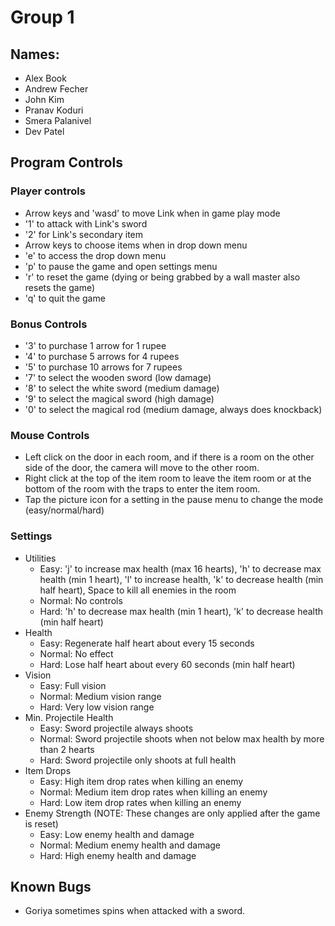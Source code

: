 # Group 1
## Names:
- Alex Book
- Andrew Fecher
- John Kim
- Pranav Koduri
- Smera Palanivel
- Dev Patel

## Program Controls
### Player controls
- Arrow keys and 'wasd' to move Link when in game play mode
- '1' to attack with Link's sword
- '2' for Link's secondary item
- Arrow keys to choose items when in drop down menu
- 'e' to access the drop down menu
- 'p' to pause the game and open settings menu
- 'r' to reset the game (dying or being grabbed by a wall master also resets the game)
- 'q' to quit the game

### Bonus Controls
- '3' to purchase 1 arrow for 1 rupee
- '4' to purchase 5 arrows for 4 rupees
- '5' to purchase 10 arrows for 7 rupees
- '7' to select the wooden sword (low damage)
- '8' to select the white sword (medium damage)
- '9' to select the magical sword (high damage)
- '0' to select the magical rod (medium damage, always does knockback)

### Mouse Controls
- Left click on the door in each room, and if there is a room on the other side of the door, the camera will move to the other room.
- Right click at the top of the item room to leave the item room or at the bottom of the room with the traps to enter the item room.
- Tap the picture icon for a setting in the pause menu to change the mode (easy/normal/hard)

### Settings
- Utilities
  - Easy: 'j' to increase max health (max 16 hearts), 'h' to decrease max health (min 1 heart), 'l' to increase health, 'k' to decrease health (min half heart), Space to kill all enemies in the room
  - Normal: No controls
  - Hard: 'h' to decrease max health (min 1 heart), 'k' to decrease health (min half heart)
- Health
  - Easy: Regenerate half heart about every 15 seconds
  - Normal: No effect
  - Hard: Lose half heart about every 60 seconds (min half heart)
- Vision
  - Easy: Full vision
  - Normal: Medium vision range
  - Hard: Very low vision range
- Min. Projectile Health
  - Easy: Sword projectile always shoots
  - Normal: Sword projectile shoots when not below max health by more than 2 hearts
  - Hard: Sword projectile only shoots at full health
- Item Drops
  - Easy: High item drop rates when killing an enemy
  - Normal: Medium item drop rates when killing an enemy
  - Hard: Low item drop rates when killing an enemy
- Enemy Strength (NOTE: These changes are only applied after the game is reset)
  - Easy: Low enemy health and damage
  - Normal: Medium enemy health and damage
  - Hard: High enemy health and damage

## Known Bugs
- Goriya sometimes spins when attacked with a sword.
